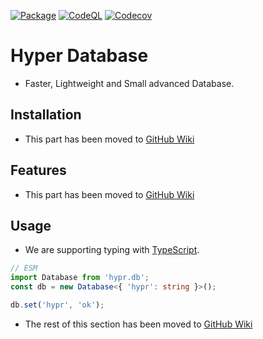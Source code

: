 [![Package](https://github.com/erqeweew/hyprdb/actions/workflows/npm-publish.yml/badge.svg)](https://github.com/erqeweew/hyprdb/actions/workflows/npm-publish.yml)
[![CodeQL](https://github.com/erqeweew/hyprdb/actions/workflows/github-code-scanning/codeql/badge.svg)](https://github.com/erqeweew/hyprdb/actions/workflows/github-code-scanning/codeql)
[![Codecov](https://github.com/erqeweew/hyprdb/actions/workflows/codecov.yml/badge.svg)](https://github.com/erqeweew/hyprdb/actions/workflows/codecov.yml)

# Hyper Database

- Faster, Lightweight and Small advanced Database.

## Installation

- This part has been moved to [GitHub Wiki](https://github.com/erqeweew/hyprdb/wiki)

## Features

- This part has been moved to [GitHub Wiki](https://github.com/erqeweew/hyprdb/wiki)

## Usage

- We are supporting typing with [TypeScript](https://typescriptlang.org).

```ts
// ESM
import Database from 'hypr.db';
const db = new Database<{ 'hypr': string }>();

db.set('hypr', 'ok');
```

- The rest of this section has been moved to [GitHub Wiki](https://github.com/erqeweew/hyprdb/wiki)
